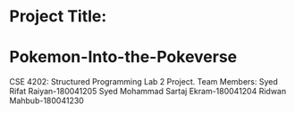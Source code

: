 # Project Title:
# Pokemon-Into-the-Pokeverse
CSE 4202: Structured Programming Lab 2 Project.
Team Members:
Syed Rifat Raiyan-180041205
Syed Mohammad Sartaj Ekram-180041204
Ridwan Mahbub-180041230
